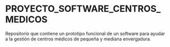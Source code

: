# PROYECTO_SOFTWARE_CENTROS_MEDICOS
Repositorio que contiene un prototipo funcional de un software para ayudar a la gestión de centros médicos de pequeña y mediana envergadura.

